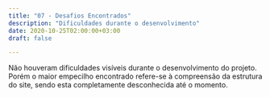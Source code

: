 ```yaml
---
title: "07 - Desafios Encontrados"
description: "Dificuldades durante o desenvolvimento"
date: 2020-10-25T02:00:00+03:00
draft: false

---
```


Não houveram dificuldades visíveis durante o desenvolvimento do projeto. Porém o maior empecilho encontrado refere-se à compreensão da estrutura do site, sendo esta completamente desconhecida até o momento. 
